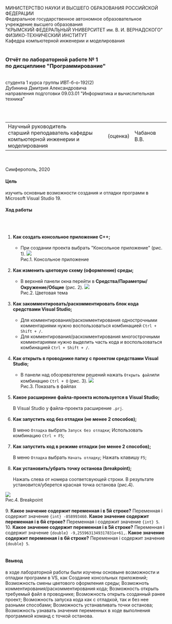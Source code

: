 МИНИСТЕРСТВО НАУКИ  И ВЫСШЕГО ОБРАЗОВАНИЯ РОССИЙСКОЙ ФЕДЕРАЦИИ  
Федеральное государственное автономное образовательное учреждение высшего образования  
"КРЫМСКИЙ ФЕДЕРАЛЬНЫЙ УНИВЕРСИТЕТ им. В. И. ВЕРНАДСКОГО"  
ФИЗИКО-ТЕХНИЧЕСКИЙ ИНСТИТУТ  
Кафедра компьютерной инженерии и моделирования
<br/><br/>
### Отчёт по лабораторной работе № 1<br/> по дисциплине "Программирование"
<br/>
​
студента 1 курса группы ИВТ-б-о-192(2)  
<br/>Дубинина Дмитрия Александровича  
<br/>направления подготовки 09.03.01 "Информатика и вычислительная техника" 

<br/><br/>
<table>
<tr><td>Научный руководитель<br/> старший преподаватель кафедры<br/> компьютерной инженерии и моделирования</td>
<td>(оценка)</td>
<td>Чабанов В.В.</td>
</tr>
</table>
<br/><br/>
​
Симферополь, 2020

#### Цель
изучить основные возможности создания и отладки программ в Microsoft Visual Studio 19.
#### Ход работы
<br/><br/>
1. **Как создать консольное приложение С++;**
<br/><br/>
    * При создании проекта выбрать "Консольное приложение" (рис. 1). 
![](Рис/1.png)   
Рис.1. Консольное приложение
<br/><br/>
2. **Как изменить цветовую схему (оформление) среды;**
<br/><br/>
   * В верхней панели окна перейти в **Средства/Параметры/Окружение/Общие** (рис. 2).
![](Рис/2.png)   
Рис.2. Цветовая тема
<br/><br/>
3. **Как закомментировать/раскомментировать блок кода средствами Visual Studio;**
<br/><br/>
   * Для комментирования/раскомментирования однострочными комментариями нужно воспользоваться комбинацией `Ctrl + Shift + /`.
   * Для комментирования/раскомментирования многострочными комментариями нужно выделить часть кода и воспользоваться комбинацией `Ctrl + Shift + /`.
<br/><br/>
4. **Как открыть в проводнике папку с проектом средствами Visual Studio;**
<br/><br/>
   * В панели над обозревателем решений нажать `Открыть файл`или комбинацию `Ctrl + O` (рис. 3).
![](Рис/31.png)<br/>
Рис.3. Показать в файлах
<br/><br/>
5. **Какое расширение файла-проекта используется в Visual Studio;**
<br/><br/>
В Visual Studio у файла-проекта расширение `.prj`.
<br/><br/>
6. **Как запустить код без отладки (не менее 2 способов);**
<br/><br/>
     В меню `Отладка` выбрать `Запуск без отладки`;
     Использовать комбинацию `Ctrl + F5`;
<br/><br/>
7. **Как запустить код в режиме отладки (не менее 2 способов);**
<br/><br/>
     В меню `Отладка` выбрать `Начать отладку`;
     Нажать клавишу `F5`;
<br/><br/>
8. **Как установить/убрать точку останова (breakpoint);**
<br/><br/>
   Нажать слева от номера соответсвующей строки. В результате установится/уберется красная точка останова (рис.4).

![](Рис/41.png)<br/>
Рис.4. Breakpoint
<br/><br/>
9. 
     **Какое значение содержит переменная i в 5й строке?**
        Переменная i содержит значение `{int} -858993460`.
     **Какое значение содержит переменная i в 6й строке?**
        Переменная i содержит значение `{int} 5`.
        <br/>
10. 
     **Какое значение содержит переменная i в 5й строке?**
        Переменная i содержит значение `{double} -9,2559631349317831e+61,`.
     **Какое значение содержит переменная i в 6й строке?**
        Переменная i содержит значение `{double} 5`.
<br/><br/>

#### Ввывод
в ходе лабораторной работы были изучены основыне возможности и отладки программ в VS, как
Создание консольных приложений;
Возможность смены цветового оформления среды;
Возможноть комментирования/раскомментирования кода;
Возможность открыть требуемый файл в проводнике;
Возможность открыть созданный ранее проект;
Возможность запуска кода как с отладкой, так и без нее разными способами;
Возможность устанавливать точки останова;
Возможность узнавать значения переменных в ходе выполнения программой команд с точкой останова.
